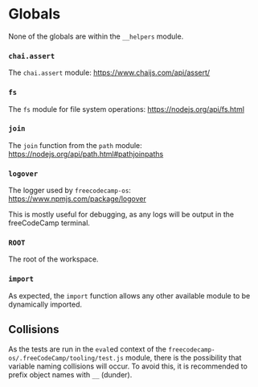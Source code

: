 # Globals

None of the globals are within the `__helpers` module.

### `chai.assert`

The `chai.assert` module: <https://www.chaijs.com/api/assert/>

### `fs`

The `fs` module for file system operations: <https://nodejs.org/api/fs.html>

### `join`

The `join` function from the `path` module: <https://nodejs.org/api/path.html#pathjoinpaths>

### `logover`

The logger used by `freecodecamp-os`: <https://www.npmjs.com/package/logover>

This is mostly useful for debugging, as any logs will be output in the freeCodeCamp terminal.

### `ROOT`

The root of the workspace.

### `import`

As expected, the `import` function allows any other available module to be dynamically imported.

## Collisions

As the tests are run in the `eval`ed context of the `freecodecamp-os/.freeCodeCamp/tooling/test.js` module, there is the possibility that variable naming collisions will occur. To avoid this, it is recommended to prefix object names with `__` (dunder).

